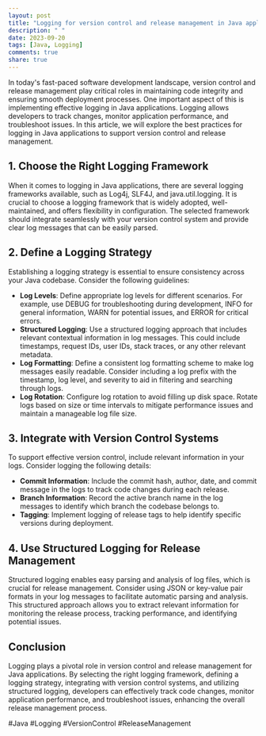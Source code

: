 ```yaml
---
layout: post
title: "Logging for version control and release management in Java applications"
description: " "
date: 2023-09-20
tags: [Java, Logging]
comments: true
share: true
---
```


In today's fast-paced software development landscape, version control and release management play critical roles in maintaining code integrity and ensuring smooth deployment processes. One important aspect of this is implementing effective logging in Java applications. Logging allows developers to track changes, monitor application performance, and troubleshoot issues. In this article, we will explore the best practices for logging in Java applications to support version control and release management.

## 1. Choose the Right Logging Framework

When it comes to logging in Java applications, there are several logging frameworks available, such as Log4j, SLF4J, and java.util.logging. It is crucial to choose a logging framework that is widely adopted, well-maintained, and offers flexibility in configuration. The selected framework should integrate seamlessly with your version control system and provide clear log messages that can be easily parsed.

## 2. Define a Logging Strategy

Establishing a logging strategy is essential to ensure consistency across your Java codebase. Consider the following guidelines:

- **Log Levels**: Define appropriate log levels for different scenarios. For example, use DEBUG for troubleshooting during development, INFO for general information, WARN for potential issues, and ERROR for critical errors.
- **Structured Logging**: Use a structured logging approach that includes relevant contextual information in log messages. This could include timestamps, request IDs, user IDs, stack traces, or any other relevant metadata.
- **Log Formatting**: Define a consistent log formatting scheme to make log messages easily readable. Consider including a log prefix with the timestamp, log level, and severity to aid in filtering and searching through logs.
- **Log Rotation**: Configure log rotation to avoid filling up disk space. Rotate logs based on size or time intervals to mitigate performance issues and maintain a manageable log file size.

## 3. Integrate with Version Control Systems

To support effective version control, include relevant information in your logs. Consider logging the following details:

- **Commit Information**: Include the commit hash, author, date, and commit message in the logs to track code changes during each release.
- **Branch Information**: Record the active branch name in the log messages to identify which branch the codebase belongs to.
- **Tagging**: Implement logging of release tags to help identify specific versions during deployment.

## 4. Use Structured Logging for Release Management

Structured logging enables easy parsing and analysis of log files, which is crucial for release management. Consider using JSON or key-value pair formats in your log messages to facilitate automatic parsing and analysis. This structured approach allows you to extract relevant information for monitoring the release process, tracking performance, and identifying potential issues.

## Conclusion

Logging plays a pivotal role in version control and release management for Java applications. By selecting the right logging framework, defining a logging strategy, integrating with version control systems, and utilizing structured logging, developers can effectively track code changes, monitor application performance, and troubleshoot issues, enhancing the overall release management process.

#Java #Logging #VersionControl #ReleaseManagement